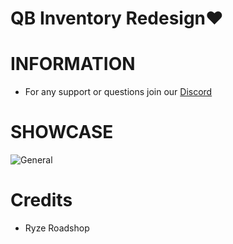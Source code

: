 # QB Inventory Redesign❤️

# INFORMATION
- For any support or questions join our [Discord](https://discord.gg/HKu3xVA7m3)

# SHOWCASE
![General](https://cdn.discordapp.com/attachments/1177446950354821191/1187562072800755773/w123er123er.PNG?ex=6597565d&is=6584e15d&hm=f53e771fb856e31edec50c770d9752428549d3bee9aecb76a8c1c9a833677f9c&)


# Credits
- Ryze Roadshop


